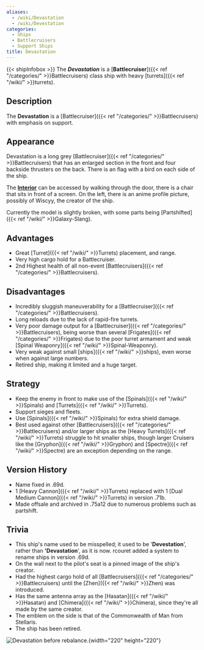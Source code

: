```yaml
---
aliases:
  - /wiki/Devastation
  - /wiki/Devestation
categories:
  - Ships
  - Battlecruisers
  - Support Ships
title: Devastation
---
```


{{< shipInfobox >}} The **_Devastation_** is a [**Battlecruiser**]({{< ref "/categories/" >}}Battlecruisers) class ship with heavy [turrets]({{< ref "/wiki/" >}}turrets).

## Description

The **Devastation** is a [Battlecruiser]({{< ref "/categories/" >}}Battlecruisers) with emphasis on support.

## Appearance

Devastation is a long grey [Battlecruiser]({{< ref "/categories/" >}}Battlecruisers) that has an enlarged section in the front and four backside thrusters on the back. There is an flag with a bird on each side of the ship.

The <u>**Interior**</u> can be accessed by walking through the door, there is a chair that sits in front of a screen. On the left, there is an anime profile picture, possibly of Wiscyy, the creator of the ship.

Currently the model is slightly broken, with some parts being [Partshifted]({{< ref "/wiki/" >}}Galaxy-Slang).

## Advantages

- Great [Turret]({{< ref "/wiki/" >}}Turrets) placement, and range.
- Very high cargo hold for a Battlecruiser.
- 2nd Highest health of all non-event [Battlecruisers]({{< ref "/categories/" >}}Battlecruisers).

## Disadvantages

- Incredibly sluggish maneuverability for a [Battlecruiser]({{< ref "/categories/" >}}Battlecruisers).
- Long reloads due to the lack of rapid-fire turrets.
- Very poor damage output for a [Battlecruiser]({{< ref "/categories/" >}}Battlecruisers), being worse than several [Frigates]({{< ref "/categories/" >}}Frigates) due to the poor turret armament and weak [Spinal Weaponry]({{< ref "/wiki/" >}}Spinal-Weaponry).
- Very weak against small [ships]({{< ref "/wiki/" >}}ships), even worse when against large numbers.
- Retired ship, making it limited and a huge target.

## Strategy

- Keep the enemy in front to make use of the [Spinals]({{< ref "/wiki/" >}}Spinals) and [Turrets]({{< ref "/wiki/" >}}Turrets).
- Support sieges and fleets.
- Use [Spinals]({{< ref "/wiki/" >}}Spinals) for extra shield damage.
- Best used against other [Battlecruisers]({{< ref "/categories/" >}}Battlecruisers) and/or larger ships as the [Heavy Turrets]({{< ref "/wiki/" >}}Turrets) struggle to hit smaller ships, though larger Cruisers like the [Gryphon]({{< ref "/wiki/" >}}Gryphon) and [Spectre]({{< ref "/wiki/" >}}Spectre) are an exception depending on the range.

## Version History

- Name fixed in .69d.
- 1 [Heavy Cannon]({{< ref "/wiki/" >}}Turrets) replaced with 1 [Dual Medium Cannon]({{< ref "/wiki/" >}}Turrets) in version .71b.
- Made offsale and archived in .75a12 due to numerous problems such as partshift.

## Trivia

- This ship's name used to be misspelled; it used to be '**Devestation**', rather than **'Devastation**', as it is now. rcouret added a system to rename ships in version .69d.
- On the wall next to the pilot's seat is a pinned image of the ship's creator.
- Had the highest cargo hold of all [Battlecruisers]({{< ref "/categories/" >}}Battlecruisers) until the [Zhen]({{< ref "/wiki/" >}}Zhen) was introduced.
- Has the same antenna array as the [Hasatan]({{< ref "/wiki/" >}}Hasatan) and [Chimera]({{< ref "/wiki/" >}}Chimera), since they're all made by the same creator.
- The emblem on the side is that of the Commonwealth of Man from Stellaris.
- The ship has been retired.

![**Devastation** before
rebalance.](Devestator.png "Devastation before rebalance."){width="220" height="220"}
